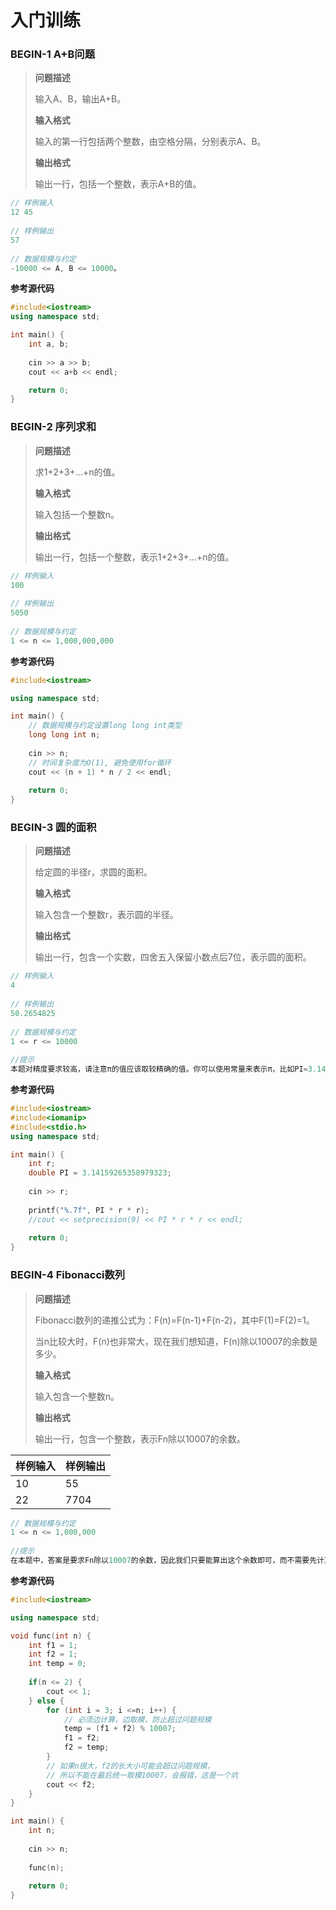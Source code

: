 # 入门训练



### BEGIN-1 A+B问题

> **问题描述**
>
> 输入A、B，输出A+B。
>
> **输入格式**
>
> 输入的第一行包括两个整数，由空格分隔，分别表示A、B。
>
> **输出格式**
>
> 输出一行，包括一个整数，表示A+B的值。

```c
// 样例输入
12 45
    
// 样例输出
57
    
// 数据规模与约定
-10000 <= A, B <= 10000。
```

**参考源代码**

```c++
#include<iostream>
using namespace std;

int main() {
	int a, b;
	
	cin >> a >> b;
	cout << a+b << endl;

	return 0;
}
```



### BEGIN-2 序列求和

> **问题描述**
>
> 求1+2+3+...+n的值。
>
> **输入格式**
>
> 输入包括一个整数n。
>
> **输出格式**
>
> 输出一行，包括一个整数，表示1+2+3+...+n的值。

```c
// 样例输入
100
    
// 样例输出
5050
    
// 数据规模与约定
1 <= n <= 1,000,000,000
```

**参考源代码**

```c++
#include<iostream>

using namespace std;

int main() {
	// 数据规模与约定设置long long int类型 
	long long int n;
	
	cin >> n; 
	// 时间复杂度为O(1), 避免使用for循环
	cout << (n + 1) * n / 2 << endl;
	
	return 0;
}
```





### BEGIN-3 圆的面积

> **问题描述**
>
> 给定圆的半径r，求圆的面积。
>
> **输入格式**
>
> 输入包含一个整数r，表示圆的半径。
>
> **输出格式**
>
> 输出一行，包含一个实数，四舍五入保留小数点后7位，表示圆的面积。

```c
// 样例输入
4
    
// 样例输出
50.2654825
    
// 数据规模与约定
1 <= r <= 10000
    
//提示
本题对精度要求较高，请注意π的值应该取较精确的值。你可以使用常量来表示π，比如PI=3.14159265358979323，也可以使用数学公式来求π，比如PI=atan(1.0)*4， 但要包含math.h头文件。
```

**参考源代码**

```c++
#include<iostream>
#include<iomanip>
#include<stdio.h>
using namespace std;

int main() {
	int r;
	double PI = 3.14159265358979323;
	
	cin >> r;
	
	printf("%.7f", PI * r * r);
	//cout << setprecision(9) << PI * r * r << endl;
	
	return 0;
} 
```





### BEGIN-4 Fibonacci数列

> **问题描述**
>
> Fibonacci数列的递推公式为：F(n)=F(n-1)+F(n-2)，其中F(1)=F(2)=1。
>
> 当n比较大时，F(n)也非常大，现在我们想知道，F(n)除以10007的余数是多少。
>
> **输入格式**
>
> 输入包含一个整数n。
>
> **输出格式**
>
> 输出一行，包含一个整数，表示Fn除以10007的余数。

| 样例输入 | 样例输出 |
| -------- | -------- |
| 10       | 55       |
| 22       | 7704     |

```c
// 数据规模与约定
1 <= n <= 1,000,000
    
//提示
在本题中，答案是要求Fn除以10007的余数，因此我们只要能算出这个余数即可，而不需要先计算出Fn的准确值，再将计算的结果除以10007取余数，直接计算余数往往比先算出原数再取余简单。
```

**参考源代码**

```c++
#include<iostream>

using namespace std;

void func(int n) {
	int f1 = 1;
	int f2 = 1;
	int temp = 0;
	
	if(n <= 2) {
		cout << 1;
	} else {
		for (int i = 3; i <=n; i++) {
			// 必须边计算，边取模，防止超过问题规模 
			temp = (f1 + f2) % 10007;
			f1 = f2;
			f2 = temp;
		}
		// 如果n很大，f2的长大小可能会超过问题规模，
		// 所以不能在最后统一取模10007，会报错，这是一个坑 
		cout << f2;
	}	
}

int main() {
	int n;
	
	cin >> n;
	
	func(n);
	
	return 0;
}
```







